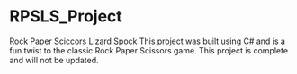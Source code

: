 # RPSLS_Project
Rock Paper Sciccors Lizard Spock
This project was built using C# and is a fun twist to the classic
Rock Paper Scissors game.
This project is complete and will not be updated.

